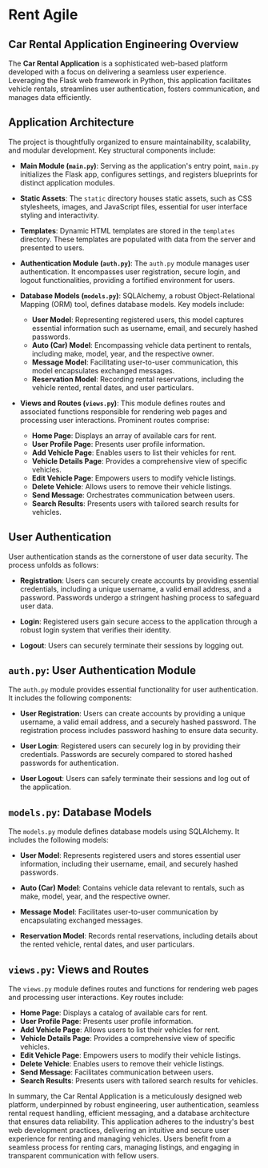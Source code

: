 # Rent Agile
## Car Rental Application Engineering Overview

The **Car Rental Application** is a sophisticated web-based platform developed with a focus on delivering a seamless user experience. Leveraging the Flask web framework in Python, this application facilitates vehicle rentals, streamlines user authentication, fosters communication, and manages data efficiently.

## Application Architecture

The project is thoughtfully organized to ensure maintainability, scalability, and modular development. Key structural components include:

- **Main Module (`main.py`)**: Serving as the application's entry point, `main.py` initializes the Flask app, configures settings, and registers blueprints for distinct application modules.

- **Static Assets**: The `static` directory houses static assets, such as CSS stylesheets, images, and JavaScript files, essential for user interface styling and interactivity.

- **Templates**: Dynamic HTML templates are stored in the `templates` directory. These templates are populated with data from the server and presented to users.

- **Authentication Module (`auth.py`)**: The `auth.py` module manages user authentication. It encompasses user registration, secure login, and logout functionalities, providing a fortified environment for users.

- **Database Models (`models.py`)**: SQLAlchemy, a robust Object-Relational Mapping (ORM) tool, defines database models. Key models include:
  - **User Model**: Representing registered users, this model captures essential information such as username, email, and securely hashed passwords.
  - **Auto (Car) Model**: Encompassing vehicle data pertinent to rentals, including make, model, year, and the respective owner.
  - **Message Model**: Facilitating user-to-user communication, this model encapsulates exchanged messages.
  - **Reservation Model**: Recording rental reservations, including the vehicle rented, rental dates, and user particulars.

- **Views and Routes (`views.py`)**: This module defines routes and associated functions responsible for rendering web pages and processing user interactions. Prominent routes comprise:
  - **Home Page**: Displays an array of available cars for rent.
  - **User Profile Page**: Presents user profile information.
  - **Add Vehicle Page**: Enables users to list their vehicles for rent.
  - **Vehicle Details Page**: Provides a comprehensive view of specific vehicles.
  - **Edit Vehicle Page**: Empowers users to modify vehicle listings.
  - **Delete Vehicle**: Allows users to remove their vehicle listings.
  - **Send Message**: Orchestrates communication between users.
  - **Search Results**: Presents users with tailored search results for vehicles.

## User Authentication

User authentication stands as the cornerstone of user data security. The process unfolds as follows:

- **Registration**: Users can securely create accounts by providing essential credentials, including a unique username, a valid email address, and a password. Passwords undergo a stringent hashing process to safeguard user data.

- **Login**: Registered users gain secure access to the application through a robust login system that verifies their identity.

- **Logout**: Users can securely terminate their sessions by logging out.

## `auth.py`: User Authentication Module

The `auth.py` module provides essential functionality for user authentication. It includes the following components:

- **User Registration**: Users can create accounts by providing a unique username, a valid email address, and a securely hashed password. The registration process includes password hashing to ensure data security.

- **User Login**: Registered users can securely log in by providing their credentials. Passwords are securely compared to stored hashed passwords for authentication.

- **User Logout**: Users can safely terminate their sessions and log out of the application.

## `models.py`: Database Models

The `models.py` module defines database models using SQLAlchemy. It includes the following models:

- **User Model**: Represents registered users and stores essential user information, including their username, email, and securely hashed passwords.

- **Auto (Car) Model**: Contains vehicle data relevant to rentals, such as make, model, year, and the respective owner.

- **Message Model**: Facilitates user-to-user communication by encapsulating exchanged messages.

- **Reservation Model**: Records rental reservations, including details about the rented vehicle, rental dates, and user particulars.

## `views.py`: Views and Routes

The `views.py` module defines routes and functions for rendering web pages and processing user interactions. Key routes include:

- **Home Page**: Displays a catalog of available cars for rent.
- **User Profile Page**: Presents user profile information.
- **Add Vehicle Page**: Allows users to list their vehicles for rent.
- **Vehicle Details Page**: Provides a comprehensive view of specific vehicles.
- **Edit Vehicle Page**: Empowers users to modify their vehicle listings.
- **Delete Vehicle**: Enables users to remove their vehicle listings.
- **Send Message**: Facilitates communication between users.
- **Search Results**: Presents users with tailored search results for vehicles.

In summary, the Car Rental Application is a meticulously designed web platform, underpinned by robust engineering, user authentication, seamless rental request handling, efficient messaging, and a database architecture that ensures data reliability. This application adheres to the industry's best web development practices, delivering an intuitive and secure user experience for renting and managing vehicles. Users benefit from a seamless process for renting cars, managing listings, and engaging in transparent communication with fellow users.
